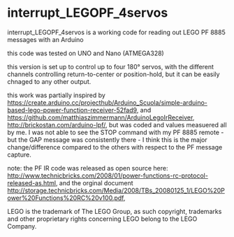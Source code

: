 # interrupt_LEGOPF_4servos
interrupt_LEGOPF_4servos is a working code for reading out LEGO PF 8885 messages with an Arduino

this code was tested on UNO and Nano (ATMEGA328)

this version is set up to control up to four 180° servos, with the different channels controlling return-to-center or position-hold, but it can be easily chnaged to any other output.

this work was partially inspired by https://create.arduino.cc/projecthub/Arduino_Scuola/simple-arduino-based-lego-power-function-receiver-52fad9, and https://github.com/matthiaszimmermann/ArduinoLegoIrReceiver, http://brickostan.com/arduino-lpf/,
but was coded and values measuered all by me. I was not able to see the STOP command with my PF 8885 remote - but the GAP message was consistently there - I think this is the major change/difference compared to the others with respect to the PF message capture. 
 
note: the PF IR code was released as open source here: http://www.technicbricks.com/2008/01/power-functions-rc-protocol-released-as.html, and the orginal document http://storage.technicbricks.com/Media/2008/TBs_20080125_1/LEGO%20Power%20Functions%20RC%20v100.pdf,
 
LEGO is the trademark of The LEGO Group, as such copyright, trademarks and other proprietary rights concerning LEGO belong to the LEGO Company.
